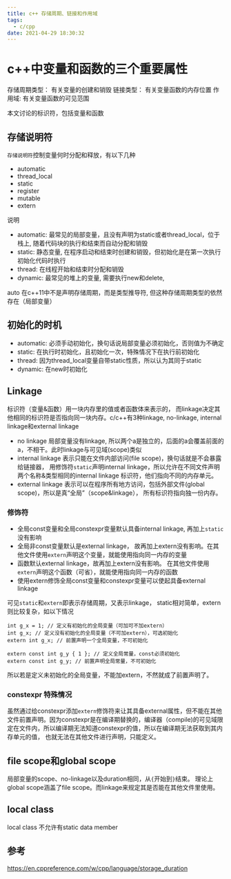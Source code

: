 ```yaml
---
title: c++ 存储周期、链接和作用域
tags:
  - c/cpp
date: 2021-04-29 18:30:32
---
```



# c++中变量和函数的三个重要属性

存储周期类型： 有关变量的创建和销毁
链接类型： 有关变量函数的内存位置
作用域: 有关变量函数的可见范围

本文讨论的标识符，包括变量和函数

## 存储说明符

`存储说明符`控制变量何时分配和释放，有以下几种

- automatic
- thread_local
- static 
- register
- mutable
- extern

说明
- automatic: 最常见的局部变量，且没有声明为static或者thread_local，位于栈上, 随着代码块的执行和结束而自动分配和销毁
- static: 静态变量, 在程序启动和结束时创建和销毁，但初始化是在第一次执行初始化代码时执行
- thread: 在线程开始和结束时分配和销毁
- dynamic: 最常见的堆上的变量, 需要执行new和delete, 

auto 在c++11中不是声明存储周期，而是类型推导符, 但这种存储周期类型的依然存在（局部变量）  

## 初始化的时机

- automatic: 必须手动初始化，换句话说局部变量必须初始化，否则值为不确定
- static: 在执行时初始化，且初始化一次，特殊情况下在执行前初始化
- thread: 因为thread_local变量自带static性质，所以认为其同于static
- dynamic: 在new时初始化

## Linkage

标识符（变量&函数）用一块内存里的值或者函数体来表示的， 而linkage决定其他相同的标识符是否指向同一块内存。c/c++有3种linkage, no-linkage, internal linkage和external linkage

* no linkage 局部变量没有linkage, 所以两个a是独立的，后面的a会覆盖前面的a，不相干。此时linkage与可见域(scope)类似
* internal linkage 表示只能在文件内部访问(file scope)，换句话就是不会暴露给链接器， 用修饰符`static`声明internal linkage，所以允许在不同文件声明两个名称&类型相同的internal linkage 标识符，他们指向不同的内存单元。 
* external linkage 表示可以在程序所有地方访问，包括外部文件(global scope)，所以是真“全局”（scope&linkage）， 所有标识符指向独一份内存。
  
### 修饰符
- 全局const变量和全局constexpr变量默认具备internal linkage, 再加上`static`没有影响
- 全局非const变量默认是external linkage， 故再加上extern没有影响。在其他文件使用`extern`声明这个变量，就能使用指向同一内存的变量
- 函数默认external linkage，故再加上extern没有影响。 在其他文件使用`extern`声明这个函数（可省），就能使用指向同一内存的函数
- 使用extern修饰全局const变量和constexpr变量可以使起具备external linkage

可见`static`和`extern`即表示存储周期，又表示linkage， static相对简单，extern则比较复杂，如以下情况
```
int g_x = 1; // 定义有初始化的全局变量（可加可不加extern）
int g_x; // 定义没有初始化的全局变量（不可加extern），可选初始化
extern int g_x; // 前置声明一个全局变量，不可初始化

extern const int g_y { 1 }; // 定义全局常量，const必须初始化
extern const int g_y; // 前置声明全局常量，不可初始化
```

所以若是定义未初始化的全局变量，不能加extern，不然就成了前置声明了。

### constexpr 特殊情况

虽然通过给constexpr添加`extern`修饰符来让其具备external属性，但不能在其他文件前置声明。因为constexpr是在编译期替换的，编译器（compile)的可见域限定在文件内，所以编译期无法知道constexpr的值，所以在编译期无法获取到其内存单元的值， 也就无法在其他文件进行声明，只能定义。

## file scope和global scope

局部变量的scope、no-linkage以及duration相同，从`{`开始到`}`结束。 理论上global scope涵盖了file scope。而linkage来规定其是否能在其他文件里使用。

## local class

local class 不允许有static data member

## 参考

https://en.cppreference.com/w/cpp/language/storage_duration

